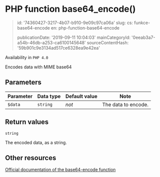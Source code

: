 PHP function base64_encode()
============================

> id: '74360427-3217-4b07-b910-9e09c97ca06a'
> slug:
> 	cs: funkce-base64-encode
> 	en: php-function-base64-encode
> 
> publicationDate: '2019-09-11 10:04:03'
> mainCategoryId: '0eeab3a7-a54b-46db-a253-ca6100145648'
> sourceContentHash: '59b901c9e3134ad517ce6328ea9e42ea'

Availability in `PHP 4.0`

Encodes data with MIME base64


Parameters
--------------

| Parameter | Data type | Default value | Note |
|-----|-----|-----|-----|
| `$data` | `string` | *not* | The data to encode. |


Return values
----------------

`string`

The encoded data, as a string.

Other resources
------------

[Official documentation of the base64-encode function](https://www.php.net/manual/en/function.base64-encode.php)
